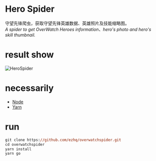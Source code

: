 # Hero Spider
守望先锋爬虫，获取守望先锋英雄数据、英雄照片及技能缩略图。  
*A spider to get OverWatch Heroes information、hero's photo and hero's skill thumbnail.*

# result show
![HeroSpider](https://repository-images.githubusercontent.com/197878022/18cc0000-ab1b-11e9-9060-79e87ff5624b)

# necessarily
* [Node](https://nodejs.org/en/)
* [Yarn](https://yarnpkg.com/en/)

# run
```ps
git clone https://github.com/ezhq/overwatchspider.git
cd overwatchspider
yarn install
yarn go
```
